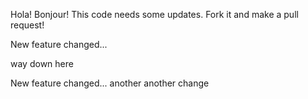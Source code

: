 Hola!
Bonjour!
This code needs some updates. Fork it and make a pull request!


New feature changed...





way down here


New feature changed...
another another change

